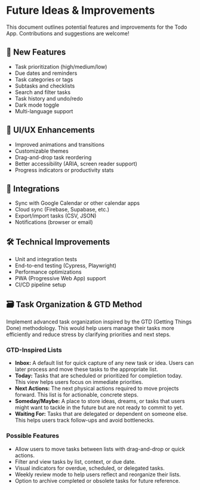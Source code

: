 # Future Ideas & Improvements

This document outlines potential features and improvements for the Todo App. Contributions and suggestions are welcome!

## 🌟 New Features

- Task prioritization (high/medium/low)
- Due dates and reminders
- Task categories or tags
- Subtasks and checklists
- Search and filter tasks
- Task history and undo/redo
- Dark mode toggle
- Multi-language support

## 🎨 UI/UX Enhancements

- Improved animations and transitions
- Customizable themes
- Drag-and-drop task reordering
- Better accessibility (ARIA, screen reader support)
- Progress indicators or productivity stats

## 🔗 Integrations

- Sync with Google Calendar or other calendar apps
- Cloud sync (Firebase, Supabase, etc.)
- Export/import tasks (CSV, JSON)
- Notifications (browser or email)

## 🛠️ Technical Improvements

- Unit and integration tests
- End-to-end testing (Cypress, Playwright)
- Performance optimizations
- PWA (Progressive Web App) support
- CI/CD pipeline setup

## 🗃️ Task Organization & GTD Method

Implement advanced task organization inspired by the GTD (Getting Things Done) methodology. This would help users manage their tasks more efficiently and reduce stress by clarifying priorities and next steps.

### GTD-Inspired Lists

- **Inbox:** A default list for quick capture of any new task or idea. Users can later process and move these tasks to the appropriate list.
- **Today:** Tasks that are scheduled or prioritized for completion today. This view helps users focus on immediate priorities.
- **Next Actions:** The next physical actions required to move projects forward. This list is for actionable, concrete steps.
- **Someday/Maybe:** A place to store ideas, dreams, or tasks that users might want to tackle in the future but are not ready to commit to yet.
- **Waiting For:** Tasks that are delegated or dependent on someone else. This helps users track follow-ups and avoid bottlenecks.

### Possible Features

- Allow users to move tasks between lists with drag-and-drop or quick actions.
- Filter and view tasks by list, context, or due date.
- Visual indicators for overdue, scheduled, or delegated tasks.
- Weekly review mode to help users reflect and reorganize their lists.
- Option to archive completed or obsolete tasks for future reference.
